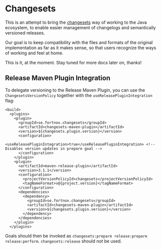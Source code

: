 # Changesets

This is an attempt to bring the [changesets](https://github.com/changesets/changesets) way of working to the Java ecosystem,
to enable easier management of changelogs and semantically versioned releases.

Our goal is to keep compatibility with the files and formats of the original implementation as far as it makes sense, so that
users recognize the ways of working and feel at home.

This is it, at the moment. Stay tuned for more docs later on, thanks!

## Release Maven Plugin Integration

To delegate versioning to the Release Maven Plugin, you can use the `ChangesetsVersionPolicy` together with the `useReleasePluginIntegration` flag:

```
<build>
  <plugins>
    <plugin>
      <groupId>se.fortnox.changesets</groupId>
      <artifactId>changesets-maven-plugin</artifactId>
      <version>${changesets.plugin.version}</version>
      <configuration>
        <useReleasePluginIntegration>true</useReleasePluginIntegration> <!-- Disables version updates in prepare goal -->
      </configuration>
    </plugin>
    <plugin>
      <artifactId>maven-release-plugin</artifactId>
      <version>3.1.1</version>
      <configuration>
        <projectVersionPolicyId>changesets</projectVersionPolicyId>
        <tagNameFormat>v@{project.version}</tagNameFormat>
      </configuration>
      <dependencies>
        <dependency>
          <groupId>se.fortnox.changesets</groupId>
          <artifactId>changesets-maven-plugin</artifactId>
          <version>${changesets.plugin.version}</version>
        </dependency>
      </dependencies>
    </plugin>
  </plugins>
```

Goals should then be invoked as `changesets:prepare release:prepare release:perform`. `changesets:release` should *not* be used.